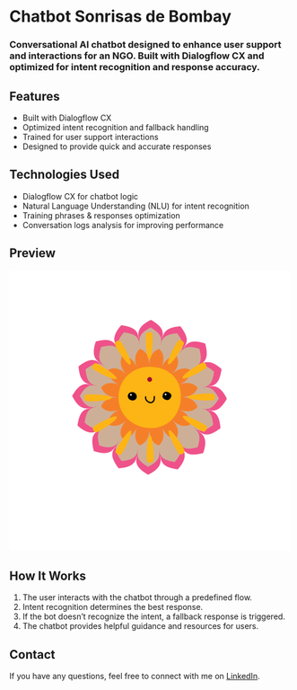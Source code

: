 # Chatbot Sonrisas de Bombay

### Conversational AI chatbot designed to enhance user support and interactions for an NGO. Built with Dialogflow CX and optimized for intent recognition and response accuracy.

## Features
* Built with Dialogflow CX
* Optimized intent recognition and fallback handling
* Trained for user support interactions
* Designed to provide quick and accurate responses

## Technologies Used
* Dialogflow CX for chatbot logic
* Natural Language Understanding (NLU) for intent recognition
* Training phrases & responses optimization
* Conversation logs analysis for improving performance

## Preview
![Chatbot Preview](SonrisasBombay.png)

## How It Works
1. The user interacts with the chatbot through a predefined flow.
2. Intent recognition determines the best response.
3. If the bot doesn’t recognize the intent, a fallback response is triggered.
4. The chatbot provides helpful guidance and resources for users.

## Contact
If you have any questions, feel free to connect with me on [LinkedIn](https://www.linkedin.com/in/beaesparcia/). 
